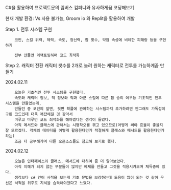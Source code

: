 C#을 활용하여 프로젝트문의 림버스 컴퍼니와 유사하게끔 코딩해보기

현재 개발 환경: Vs 사용 불가능, Groom io 와 Replit을 활용하여 개발

Step 1. 전투 시스템 구현

        코인, 스킬 위력, 체력, 속도, 정신력, 합 횟수, 약점 속성에 비례한 피해랑 등을 구현하기

        전부 만들면 리팩토링하며 코드 최적화
      
Step 2. 캐릭터 전환
        캐릭터 갯수를 2개로 늘려 원하는 캐릭터로 전투를 가능하게끔 만들기


2024.02.11

        오늘은 기초적인 전투 시스템을 구현했다.
        속도와 캐릭터 정보, 적 정보와 적과 아군 스킬에 따른 합 승리 여부등 기초적인 전투 시스템을 만들었는데,
        만들던 중 코인의 앞면, 뒷면 확률에 관여하는 시스템까지 추가하려면 안그래도 가독성이 구린 코드인데 더욱 복잡해질 것 같아서
        미루고 미루던 코드 최적화를 해야겠다는 생각이 들었다.
        아직 메서드와 클래스에 관해서는 시행착오를 겪고 있으므로(어떻게 써야 효율이 좋을지 잘 모르겠다. 객체의 데이터를 어떻게 활용한다던가 적절하게 클래스와 메서드를 활용한다던가 하는)
        조금 더 공부해가며 다른 오픈소스들도 참고해 보기로 했다.        
2024.02.12

        오늘은 인터페이스와 클래스, 메서드에 대하여 좀 더 알아보았다.
        아직 이해가 되지 않는 부분들이 많지만 예제를 만들고 그것을 적용시켜보며 체득중에 있다.
        생각보다 c# 언어 서적을 보는게 기초 문법을 보강하는데 도움이 많이 되는 것 같아 우선은 서적을 위주로 지식을 습득해야겠다고 느꼈다.
